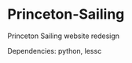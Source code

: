 Princeton-Sailing
=================

Princeton Sailing website redesign

Dependencies: python, lessc
